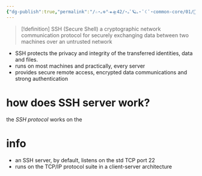```yaml
---
{"dg-publish":true,"permalink":"/☆⋆｡𖦹°‧★🛸42/⋆｡ﾟ🪐｡⋆ ﾟ☾ ﾟ⋆common-core/01/🌱born2beroot/📝eval/📚notes/SSH service/","tags":["42madrid","unix","programming"]}
---
```



>[!definition] SSH (Secure Shell)
>a cryptographic network communication protocol for securely exchanging data between two machines over an untrusted network

- SSH protects the privacy and integrity of the transferred identities, data and files.
- runs on most machines and practically, every server
- provides secure remote access, encrypted data communications and strong authentication

# how does SSH server work?

the *SSH protocol* works on the 

# info

- an SSH server, by default, listens on the std TCP port 22
- runs on the TCP/IP protocol suite in a client-server architecture

